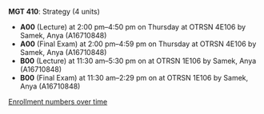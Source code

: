 **MGT 410**: Strategy (4 units)

- **A00** (Lecture) at 2:00 pm–4:50 pm on Thursday at OTRSN 4E106 by Samek, Anya (A16710848)
- **A00** (Final Exam) at 2:00 pm–4:59 pm on Thursday at OTRSN 4E106 by Samek, Anya (A16710848)
- **B00** (Lecture) at 11:30 am–5:30 pm on  at OTRSN 1E106 by Samek, Anya (A16710848)
- **B00** (Final Exam) at 11:30 am–2:29 pm on  at OTRSN 1E106 by Samek, Anya (A16710848)

[Enrollment numbers over time](./MGT410.tsv)
